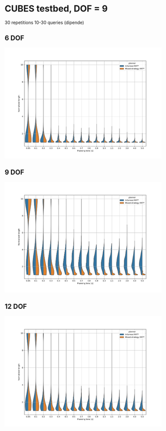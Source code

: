 # CUBES testbed, DOF = 9

30 repetitions
10-30  queries (dipende)


## 6 DOF
![query 00](violin_dof6.png)
## 9 DOF
![query 01](violin_dof9.png)
## 12 DOF
![query 02](violin_dof12.png)
